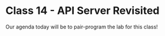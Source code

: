 # Class 14 - API Server Revisited

Our agenda today will be to pair-program the lab for this class! 
